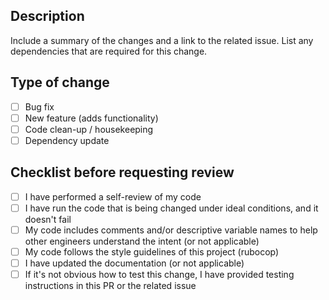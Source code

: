## Description

Include a summary of the changes and a link to the related issue. List any dependencies that are required for this change.

## Type of change
- [ ] Bug fix
- [ ] New feature (adds functionality)
- [ ] Code clean-up / housekeeping
- [ ] Dependency update

## Checklist before requesting review
- [ ] I have performed a self-review of my code
- [ ] I have run the code that is being changed under ideal conditions, and it doesn't fail
- [ ] My code includes comments and/or descriptive variable names to help other engineers understand the intent (or not applicable)
- [ ] My code follows the style guidelines of this project (rubocop)
- [ ] I have updated the documentation (or not applicable)
- [ ] If it's not obvious how to test this change, I have provided testing instructions in this PR or the related issue
